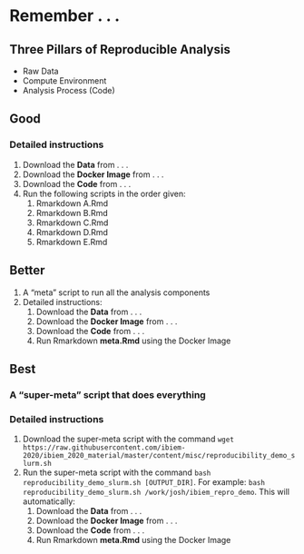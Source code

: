 Remember . . .
==============

Three Pillars of Reproducible Analysis
--------------------------------------

-   Raw Data
-   Compute Environment
-   Analysis Process (Code)

Good
----

### Detailed instructions

1.  Download the **Data** from . . .
2.  Download the **Docker Image** from . . .
3.  Download the **Code** from . . .
4.  Run the following scripts in the order given:
    1.  Rmarkdown A.Rmd
    2.  Rmarkdown B.Rmd
    3.  Rmarkdown C.Rmd
    4.  Rmarkdown D.Rmd
    5.  Rmarkdown E.Rmd

Better
------

1.  A “meta” script to run all the analysis components
2.  Detailed instructions:
    1.  Download the **Data** from . . .
    2.  Download the **Docker Image** from . . .
    3.  Download the **Code** from . . .
    4.  Run Rmarkdown **meta.Rmd** using the Docker Image

Best
----

### A “super-meta” script that does everything

### Detailed instructions

1.  Download the super-meta script with the command
    `wget https://raw.githubusercontent.com/ibiem-2020/ibiem_2020_material/master/content/misc/reproducibility_demo_slurm.sh`
2.  Run the super-meta script with the command
    `bash reproducibility_demo_slurm.sh [OUTPUT_DIR]`. For example:
    `bash reproducibility_demo_slurm.sh /work/josh/ibiem_repro_demo`.
    This will automatically:
    1.  Download the **Data** from . . .
    2.  Download the **Docker Image** from . . .
    3.  Download the **Code** from . . .
    4.  Run Rmarkdown **meta.Rmd** using the Docker Image
